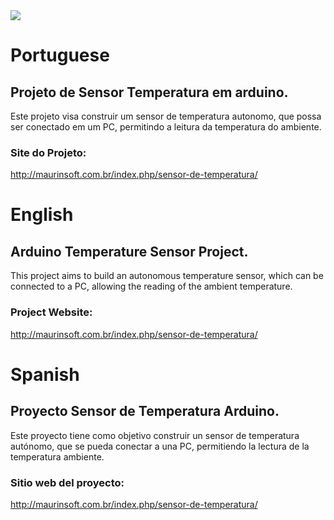<img src="https://user-images.githubusercontent.com/26309210/155886421-b52150ec-6026-4a18-b6b5-d2379bda21fe.png)">


# Portuguese
## Projeto de Sensor Temperatura em arduino.
Este projeto visa construir um sensor de temperatura autonomo, que possa ser conectado em um PC, permitindo a leitura da temperatura do ambiente.

### Site do Projeto:
http://maurinsoft.com.br/index.php/sensor-de-temperatura/

# English
## Arduino Temperature Sensor Project.
This project aims to build an autonomous temperature sensor, which can be connected to a PC, allowing the reading of the ambient temperature.

### Project Website: 
http://maurinsoft.com.br/index.php/sensor-de-temperatura/

# Spanish
## Proyecto Sensor de Temperatura Arduino.
Este proyecto tiene como objetivo construir un sensor de temperatura autónomo, que se pueda conectar a una PC, permitiendo la lectura de la temperatura ambiente.

### Sitio web del proyecto: 
http://maurinsoft.com.br/index.php/sensor-de-temperatura/

